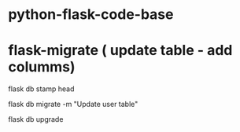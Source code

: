 # python-flask-code-base


# flask-migrate ( update table - add columms)

flask db stamp head

flask db migrate -m "Update user table"

flask db upgrade  

